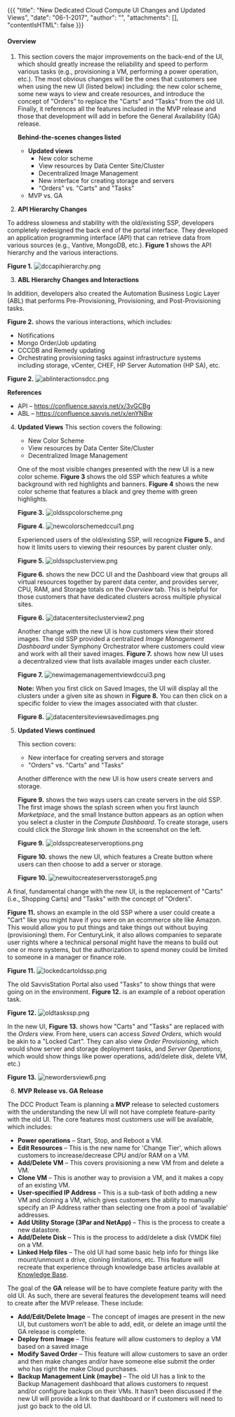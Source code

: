 {{{ "title": "New Dedicated Cloud Compute UI Changes and Updated Views",
"date": "06-1-2017",
"author": "",
"attachments": [],
"contentIsHTML": false
}}}

#### Overview

1. This section covers the major improvements on the back-end of the UI, which should greatly increase the reliability and speed to perform various tasks (e.g., provisioning a VM, performing a power operation, etc.). The most obvious changes will be the ones that customers see when using the new UI (listed below) including: the new color scheme, some new ways to view and create resources, and introduce the concept of "Orders" to replace the "Carts" and "Tasks" from the old UI. Finally, it references all the features included in the MVP release and those that development will add in before the General Availability (GA) release.

   **Behind-the-scenes changes listed**
   * **Updated views**
	   * New color scheme
	   * View resources by Data Center Site/Cluster
	   * Decentralized Image Management
	   * New interface for creating storage and servers
	   * "Orders" vs. "Carts" and "Tasks"
   * MVP vs. GA

2. **API Hierarchy Changes**

To address slowness and stability with the old/existing SSP, developers completely redesigned the back end of the portal interface.  They developed an application programming interface (API) that can retrieve data from various sources (e.g., Vantive, MongoDB, etc.). **Figure 1** shows the API hierarchy and the various interactions.

   **Figure 1.**
   ![dccapihierarchy.png](../../images/dccapihierarchy.png)

3. **ABL Hierarchy Changes and Interactions**

In addition, developers also created the Automation Business Logic Layer (ABL) that performs Pre-Provisioning, Provisioning, and Post-Provisioning tasks.

   **Figure 2.** shows the various interactions, which includes:
   * Notifications
   * Mongo Order/Job updating
   * CCCDB and Remedy updating
   * Orchestrating provisioning tasks against infrastructure systems including storage, vCenter, CHEF, HP Server Automation (HP SA), etc.

   **Figure 2.**
   ![ablinteractionsdcc.png](../../images/ablinteractionsdcc.png)

   **References**
   * API – https://confluence.savvis.net/x/3vGCBg
   * ABL – https://confluence.savvis.net/x/enYNBw

4. **Updated Views**
This section covers the following:

   * New Color Scheme
   * View resources by Data Center Site/Cluster
   * Decentralized Image Management

   One of the most visible changes presented with the new UI is a new color scheme. **Figure 3** shows the old SSP which features a white background with red highlights and banners. **Figure 4** shows the new color scheme that features a black and grey theme with green highlights.

   **Figure 3.**
   ![oldsspcolorscheme.png](../../images/oldsspcolorscheme.png)

   **Figure 4.**
   ![newcolorschemedccui1.png](../../images/newcolorschemedccui1.png)

   Experienced users of the old/existing SSP, will recognize **Figure 5.**, and how it limits users to viewing their resources by parent cluster only.

   **Figure 5.**
   ![oldsspclusterview.png](../../images/oldsspclusterview.png)

   **Figure 6.** shows the new DCC UI and the Dashboard view that groups all virtual resources together by parent data center, and provides server, CPU, RAM, and Storage totals on the *Overview* tab. This is helpful for those customers that have dedicated clusters across multiple physical sites.

   **Figure 6.**
   ![datacentersiteclusterview2.png](../../images/datacentersiteclusterview2.png)

    Another change with the new UI is how customers view their stored images. The old SSP provided a centralized *Image Management Dashboard* under Symphony Orchestrator where customers could view and work with all their saved images. **Figure 7.** shows how new UI uses a decentralized view that lists available images under each cluster.

   **Figure 7.**
   ![newimagemanagementviewdccui3.png](../../images/newimagemanagementviewdccui3.png)

   **Note:** When you first click on Saved Images, the UI will display all the clusters under a given site as shown in **Figure 8.** You can then click on a specific folder to view the images associated with that cluster.

   **Figure 8.**
   ![datacentersiteviewsavedimages.png](../../images/datacentersiteviewsavedimages.png)

5. **Updated Views continued**

   This section covers:
   * New interface for creating servers and storage
   * "Orders" vs. "Carts" and "Tasks"

   Another difference with the new UI is how users create servers and storage.  

   **Figure 9.** shows the two ways users can create servers in the old SSP. The first image shows the splash screen when you first launch *Marketplace*, and the small Instance button appears as an option when you select a cluster in the *Compute Dashboard*. To create storage, users could click the *Storage* link shown in the screenshot on the left.

   **Figure 9.**
   ![oldsspcreateserveroptions.png](../../images/oldsspcreateserveroptions.png)

   **Figure 10.** shows the new UI, which features a Create button where users can then choose to add a server or storage.

   **Figure 10.**
   ![newuitocreateserversstorage5.png](../../images/newuitocreateserversstorage5.png)

  A final, fundamental change with the new UI, is the replacement of "Carts" (i.e., Shopping Carts) and "Tasks" with the concept of "Orders".

   **Figure 11.** shows an example in the old SSP where a user could create a "Cart" like you might have if you were on an ecommerce site like Amazon.  This would allow you to put things and take things out without buying (provisioning) them. For CenturyLink, it also allows companies to separate user rights where a technical personal might have the means to build out one or more systems, but the authorization to spend money could be limited to someone in a manager or finance role.

   **Figure 11.**
   ![lockedcartoldssp.png](../../images/lockedcartoldssp.png)

   The old SavvisStation Portal also used "Tasks" to show things that were going on in the environment. **Figure 12.** is an example of a reboot operation task.

   **Figure 12.**
   ![oldtaskssp.png](../../images/oldtaskssp.png)

   In the new UI, **Figure 13.** shows how "Carts" and "Tasks" are replaced with the *Orders* view. From here, users can access *Saved Orders*, which would be akin to a "Locked Cart". They can also view *Order Provisioning*, which would show server and storage deployment tasks, and *Server Operations*, which would show things like power operations, add/delete disk, delete VM, etc.)

   **Figure 13.**
   ![newordersview6.png](../../images/newordersview6.png)

6. **MVP Release vs. GA Release**

The DCC Product Team is planning a **MVP** release to selected customers with the understanding the new UI will not have complete feature-parity with the old UI. The core features most customers use will be available, which includes:

   * **Power operations** – Start, Stop, and Reboot a VM.
   * **Edit Resources** – This is the new name for 'Change Tier', which allows customers to increase/decrease CPU and/or RAM on a VM.
   * **Add/Delete VM** – This covers provisioning a new VM from and delete a VM.
   * **Clone VM** – This is another way to provision a VM, and it makes a copy of an existing VM.
   * **User-specified IP Address** – This is a sub-task of both adding a new VM and cloning a VM, which gives customers the ability to manually specify an IP Address rather than selecting one from a pool of ‘available’ addresses.
   * **Add Utility Storage (3Par and NetApp)** – This is the process to create a new datastore.
   * **Add/Delete Disk** – This is the process to add/delete a disk (VMDK file) on a VM.
   * **Linked Help files** – The old UI had some basic help info for things like mount/unmount a drive, cloning limitations, etc. This feature will recreate that experience through knowledge base articles available at [Knowledge Base](https://www.ctl.io/knowledge-base/).

   The goal of the **GA** release will be to have complete feature parity with the old UI.  As such, there are several features the development teams will need to create after the MVP release. These include:

   * **Add/Edit/Delete Image** – The concept of images are present in the new UI, but customers won’t be able to add, edit, or delete an image until the GA release is complete.
   * **Deploy from Image** – This feature will allow customers to deploy a VM based on a saved image
   * **Modify Saved Order** – This feature will allow customers to save an order and then make changes and/or have someone else submit the order who has right the make Cloud purchases.
   * **Backup Management Link (maybe)** – The old UI has a link to the Backup Management dashboard that allows customers to request and/or configure backups on their VMs. It hasn’t been discussed if the new UI will provide a link to that dashboard or if customers will need to just go back to the old UI.
